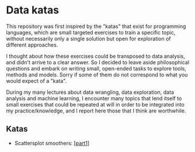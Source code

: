# Data katas

This repository was first inspired by the "katas" that exist for programming 
languages, which are small targeted exercises to train a specific topic, 
without necessarily only a single solution but open for exploration of 
different approaches.

I thought about how these exercises could be transposed to data analysis, and 
didn't arrive to a clear answer. So I decided to leave aside philosophical 
questions and embark on writing small, open-ended tasks to explore tools, 
methods and models. Sorry if some of them do not correspond to what you would 
expect of a "kata". 

During my many lectures about data wrangling, data exploration, data analysis 
and machine learning, I encounter many topics that lend itself to small 
exercises that could be repeated at will in order to be integrated into my 
practice/knowledge, and I report here those that I think are worthwhile.

## Katas

* Scattersplot smoothers: 
  [[part1](./katas/Rmd/scatterplot_smoother_part1.Rmd)]
